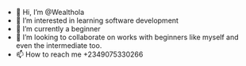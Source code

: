 - 👋 Hi, I’m @Wealthola
- 👀 I’m interested in learning software development
- 🌱 I’m currently a beginner
- 💞️ I’m looking to collaborate on works with beginners like myself and even the intermediate too.
- 📫 How to reach me +2349075330266

<!---
Wealthola/Wealthola is a ✨ special ✨ repository because its `README.md` (this file) appears on your GitHub profile.
You can click the Preview link to take a look at your changes.
--->
